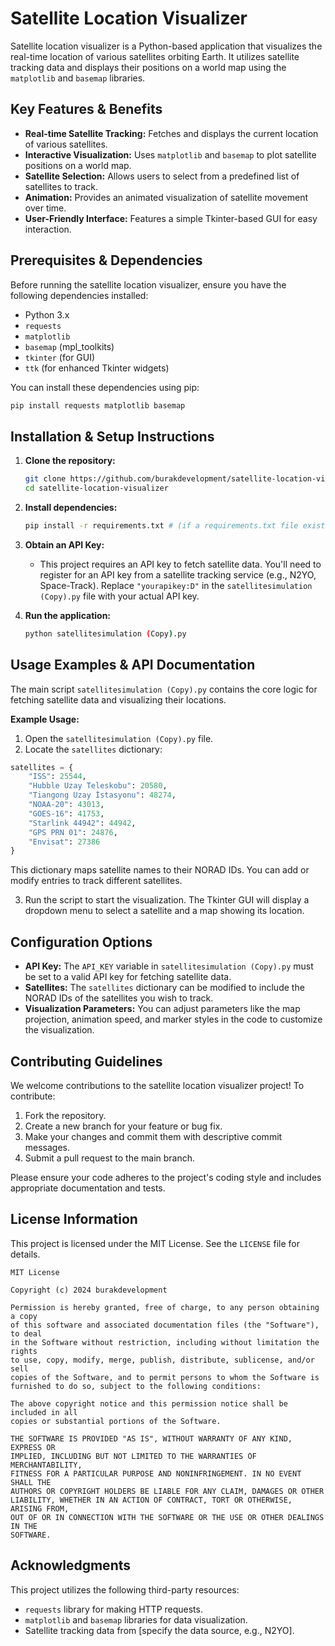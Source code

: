 # Satellite Location Visualizer

Satellite location visualizer is a Python-based application that visualizes the real-time location of various satellites orbiting Earth. It utilizes satellite tracking data and displays their positions on a world map using the `matplotlib` and `basemap` libraries.

## Key Features & Benefits

- **Real-time Satellite Tracking:** Fetches and displays the current location of various satellites.
- **Interactive Visualization:** Uses `matplotlib` and `basemap` to plot satellite positions on a world map.
- **Satellite Selection:** Allows users to select from a predefined list of satellites to track.
- **Animation:** Provides an animated visualization of satellite movement over time.
- **User-Friendly Interface:** Features a simple Tkinter-based GUI for easy interaction.

## Prerequisites & Dependencies

Before running the satellite location visualizer, ensure you have the following dependencies installed:

- Python 3.x
- `requests`
- `matplotlib`
- `basemap` (mpl_toolkits)
- `tkinter` (for GUI)
- `ttk` (for enhanced Tkinter widgets)

You can install these dependencies using pip:

```bash
pip install requests matplotlib basemap
```

## Installation & Setup Instructions

1. **Clone the repository:**

   ```bash
   git clone https://github.com/burakdevelopment/satellite-location-visualizer.git
   cd satellite-location-visualizer
   ```

2. **Install dependencies:**

   ```bash
   pip install -r requirements.txt # (if a requirements.txt file exists, otherwise see dependencies section)
   ```

3. **Obtain an API Key:**

   - This project requires an API key to fetch satellite data. You'll need to register for an API key from a satellite tracking service (e.g., N2YO, Space-Track).  Replace `"yourapikey:D"` in the `satellitesimulation (Copy).py` file with your actual API key.

4. **Run the application:**

   ```bash
   python satellitesimulation (Copy).py
   ```

## Usage Examples & API Documentation

The main script `satellitesimulation (Copy).py` contains the core logic for fetching satellite data and visualizing their locations.

**Example Usage:**

1.  Open the `satellitesimulation (Copy).py` file.
2.  Locate the `satellites` dictionary:

```python
satellites = {
    "ISS": 25544,
    "Hubble Uzay Teleskobu": 20580,
    "Tiangong Uzay İstasyonu": 48274,
    "NOAA-20": 43013,
    "GOES-16": 41753,
    "Starlink 44942": 44942,
    "GPS PRN 01": 24876,
    "Envisat": 27386
}
```

This dictionary maps satellite names to their NORAD IDs. You can add or modify entries to track different satellites.

3.  Run the script to start the visualization. The Tkinter GUI will display a dropdown menu to select a satellite and a map showing its location.

## Configuration Options

- **API Key:** The `API_KEY` variable in `satellitesimulation (Copy).py` must be set to a valid API key for fetching satellite data.
- **Satellites:** The `satellites` dictionary can be modified to include the NORAD IDs of the satellites you wish to track.
- **Visualization Parameters:** You can adjust parameters like the map projection, animation speed, and marker styles in the code to customize the visualization.

## Contributing Guidelines

We welcome contributions to the satellite location visualizer project! To contribute:

1.  Fork the repository.
2.  Create a new branch for your feature or bug fix.
3.  Make your changes and commit them with descriptive commit messages.
4.  Submit a pull request to the main branch.

Please ensure your code adheres to the project's coding style and includes appropriate documentation and tests.

## License Information

This project is licensed under the MIT License. See the `LICENSE` file for details.

```
MIT License

Copyright (c) 2024 burakdevelopment

Permission is hereby granted, free of charge, to any person obtaining a copy
of this software and associated documentation files (the "Software"), to deal
in the Software without restriction, including without limitation the rights
to use, copy, modify, merge, publish, distribute, sublicense, and/or sell
copies of the Software, and to permit persons to whom the Software is
furnished to do so, subject to the following conditions:

The above copyright notice and this permission notice shall be included in all
copies or substantial portions of the Software.

THE SOFTWARE IS PROVIDED "AS IS", WITHOUT WARRANTY OF ANY KIND, EXPRESS OR
IMPLIED, INCLUDING BUT NOT LIMITED TO THE WARRANTIES OF MERCHANTABILITY,
FITNESS FOR A PARTICULAR PURPOSE AND NONINFRINGEMENT. IN NO EVENT SHALL THE
AUTHORS OR COPYRIGHT HOLDERS BE LIABLE FOR ANY CLAIM, DAMAGES OR OTHER
LIABILITY, WHETHER IN AN ACTION OF CONTRACT, TORT OR OTHERWISE, ARISING FROM,
OUT OF OR IN CONNECTION WITH THE SOFTWARE OR THE USE OR OTHER DEALINGS IN THE
SOFTWARE.

```

## Acknowledgments

This project utilizes the following third-party resources:

- `requests` library for making HTTP requests.
- `matplotlib` and `basemap` libraries for data visualization.
- Satellite tracking data from [specify the data source, e.g., N2YO].
